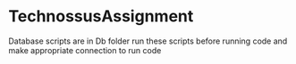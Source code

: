 # TechnossusAssignment
Database scripts are in Db folder run these scripts before running code and make appropriate connection to run code
